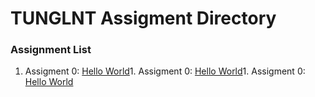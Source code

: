 # TUNGLNT Assigment Directory

### Assignment List

1. Assigment 0: [Hello World](https://github.com/FASTTRACKSE/FFSE1704_LP3/blob/master/Assignments/ThanhCL/hello.php)1. Assigment 0: [Hello World](https://github.com/FASTTRACKSE/FFSE1704_LP3/blob/master/Assignments/Tunglnt/baitap1.php)1. Assigment 0: [Hello World](https://github.com/FASTTRACKSE/FFSE1704_LP3/blob/master/Assignments/Tunglnt/baitap1.php)